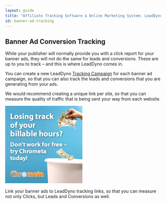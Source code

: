 ```yaml
---
layout: guide
title: "Affiliate Tracking Software & Online Marketing System: LeadDyno"
id: banner-ad-tracking
---
```



## Banner Ad Conversion Tracking

While your publisher will normally provide you with a click report for your banner ads, they will not do the same for
leads and conversions.  These are up to you to track – and this is where LeadDyno comes in.

You can create a new LeadDyno [Tracking Campaign](/guide/tracking-campaigns.html) for each banner ad campaign, so that you can
also track the leads and conversions that you are generating from your ads.

We would recommend creating a unique link per site, so that you can measure the quality of traffic that is being sent your way from each website.

![Tracking](img/Chrometa_250x250.jpg)

Link your banner ads to LeadDyno tracking links, so that you can measure not only Clicks, but Leads and Conversions as
well.